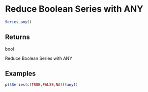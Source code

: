 # Reduce Boolean Series with ANY

```r
Series_any()
```

## Returns

bool

Reduce Boolean Series with ANY

## Examples

```r
pl$Series(c(TRUE,FALSE,NA))$any()
```